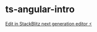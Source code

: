 # ts-angular-intro

[Edit in StackBlitz next generation editor ⚡️](https://stackblitz.com/~/github.com/axlwolf/ts-angular-intro)